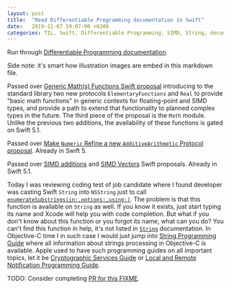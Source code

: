 ```yaml
---
layout: post
title:  "Read Differentiable Programming documentation in Swift"
date:   2019-11-07 19:07:00 +0200
categories: TIL, Swift, Differentiable Programming, SIMD, String, documenation 
---
```

Run through [Differentiable Programming documentation](https://github.com/apple/swift/blob/master/docs/DifferentiableProgramming.md).

Side note: it's smart how illustration images are embed in this markdown file.

Passed over [Generic Math(s) Functions Swift proposal](https://github.com/apple/swift-evolution/blob/master/proposals/0246-mathable.md) introducing to the standard library two new protocols `ElementaryFunctions` and `Real` to provide "basic math functions" in generic contexts for floating-point and SIMD types, and provide a path to extend that functionality to planned complex types in the future. The third piece of the proposal is the `Math` module. Unlike the previous two additions, the availability of these functions is gated on Swift 5.1.

Passed over [Make `Numeric` Refine a new `AdditiveArithmetic` Protocol proposal](https://github.com/apple/swift-evolution/blob/master/proposals/0233-additive-arithmetic-protocol.md). Already in Swift 5.

Passed over [SIMD additions](https://github.com/apple/swift-evolution/blob/master/proposals/0251-simd-additions.md) and [SIMD Vectors](https://github.com/apple/swift-evolution/blob/master/proposals/0229-simd.md) Swift proposals. Already in Swift 5.1.

Today I was reviewing coding test of job candidate where I found developer was casting Swift `String` into `NSString` just to call [`enumerateSubstrings(in:,options:,using:)`](https://developer.apple.com/documentation/foundation/nsstring/1416774-enumeratesubstrings). The problem is that this function is available on `String` as well. If you know it exists, just start typing its name and Xcode will help you with code completion. But what if you don't know about this function or you forgot its name, what can you do? You can't find this function in help, it's not listed in [`String`](https://developer.apple.com/documentation/swift/string) documentation. In Objective-C time I in such case I would just jump into [String Programming Guide](https://developer.apple.com/library/archive/documentation/Cocoa/Conceptual/Strings/) where all information about strings processing in Objective-C is available. Apple used to have such programming guides on all important topics, let it be [Cryptographic Services Guide](https://developer.apple.com/library/archive/documentation/Security/Conceptual/cryptoservices/Introduction/Introduction.html#//apple_ref/doc/uid/TP40011172) or [Local and Remote Notification Programming Guide](https://developer.apple.com/library/archive/documentation/NetworkingInternet/Conceptual/RemoteNotificationsPG/index.html#//apple_ref/doc/uid/TP40008194).

TODO: Consider completing [PR for this FIXME](https://github.com/apple/swift/blob/master/stdlib/public/core/SequenceAlgorithms.swift).

